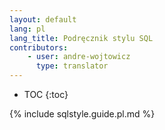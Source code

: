 ```yaml
---
layout: default
lang: pl
lang_title: Podręcznik stylu SQL
contributors:
    - user: andre-wojtowicz
      type: translator
---
```


* TOC
{:toc}

{% include sqlstyle.guide.pl.md %}

